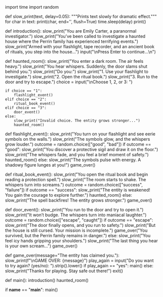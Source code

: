 import time
import random

def slow_print(text, delay=0.05):
    """Prints text slowly for dramatic effect."""
    for char in text:
        print(char, end='', flush=True)
        time.sleep(delay)
    print()

def introduction():
    slow_print("You are Emily Carter, a paranormal investigator.")
    slow_print("You’ve been called to investigate a haunted house where the Perrin family has experienced terrifying events.")
    slow_print("Armed with your flashlight, tape recorder, and an ancient book of rituals, you step into the house...")
    input("\nPress Enter to continue...\n")

def haunted_room():
    slow_print("You enter a dark room. The air feels heavy.")
    slow_print("You hear whispers. Suddenly, the door slams shut behind you.")
    slow_print("Do you:")
    slow_print("1. Use your flashlight to investigate.")
    slow_print("2. Open the ritual book.")
    slow_print("3. Run to the door and try to escape.")
    choice = input("\nChoose 1, 2, or 3: ")
    
    if choice == "1":
        flashlight_event()
    elif choice == "2":
        ritual_book_event()
    elif choice == "3":
        door_event()
    else:
        slow_print("Invalid choice. The entity grows stronger...")
        haunted_room()

def flashlight_event():
    slow_print("You turn on your flashlight and see eerie symbols on the walls.")
    slow_print("The symbols glow, and the whispers grow louder.")
    outcome = random.choice(["good", "bad"])
    if outcome == "good":
        slow_print("You discover a protective sigil and draw it on the floor.")
        slow_print("The whispers fade, and you feel a brief moment of safety.")
        haunted_room()
    else:
        slow_print("The symbols pulse with energy. A shadowy figure lunges at you!")
        game_over()

def ritual_book_event():
    slow_print("You open the ritual book and begin reading a protection spell.")
    slow_print("The room starts to shake. The whispers turn into screams.")
    outcome = random.choice(["success", "failure"])
    if outcome == "success":
        slow_print("The entity is weakened! You gain the courage to explore further.")
        haunted_room()
    else:
        slow_print("The spell backfires! The entity grows stronger.")
        game_over()

def door_event():
    slow_print("You run to the door and try to open it.")
    slow_print("It won’t budge. The whispers turn into maniacal laughter.")
    outcome = random.choice(["escape", "caught"])
    if outcome == "escape":
        slow_print("The door finally opens, and you run to safety.")
        slow_print("But the house is still cursed. Your mission is incomplete.")
        game_over("You survived, but the Perrin family remains in danger.")
    else:
        slow_print("You feel icy hands gripping your shoulders.")
        slow_print("The last thing you hear is your own scream...")
        game_over()

def game_over(message="The entity has claimed you."):
    slow_print(f"\nGAME OVER: {message}")
    play_again = input("Do you want to try again? (yes/no): ").strip().lower()
    if play_again == "yes":
        main()
    else:
        slow_print("Thanks for playing. Stay safe out there!")
        exit()

def main():
    introduction()
    haunted_room()

if __name__ == "__main__":
    main()
    
    
